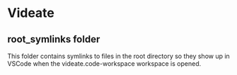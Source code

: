 # Videate

## root_symlinks folder

This folder contains symlinks to files in the root directory so they show up in VSCode when the videate.code-workspace workspace is opened.